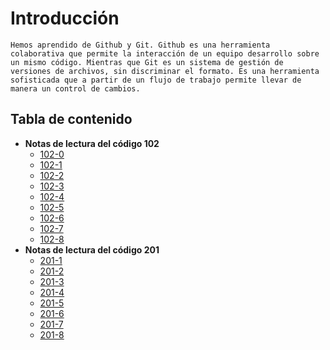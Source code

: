 
# Introducción
```
Hemos aprendido de Github y Git. Github es una herramienta colaborativa que permite la interacción de un equipo desarrollo sobre un mismo código. Mientras que Git es un sistema de gestión de versiones de archivos, sin discriminar el formato. Es una herramienta sofisticada que a partir de un flujo de trabajo permite llevar de manera un control de cambios.
```
## Tabla de contenido
+ **Notas de lectura del código 102**
     - [102-0](https://www.linkedin.com/)  
     - [102-1](https://github.com/davidgarcia402/reading-notes/102/file1.md)  
     - [102-2](https://github.com/davidgarcia402/reading-notes/102/file2.md)  
     - [102-3](https://github.com/davidgarcia402/reading-notes/102/file3.md)  
     - [102-4](https://github.com/davidgarcia402/reading-notes/102/file4.md)  
     - [102-5](https://github.com/davidgarcia402/reading-notes/102/file5.md)  
     - [102-6](https://github.com/davidgarcia402/reading-notes/102/file6.md)  
     - [102-7](https://github.com/davidgarcia402/reading-notes/102/file7.md)  
     - [102-8](https://github.com/davidgarcia402/reading-notes/102/read-8-expresiones-operadores.md)  
+ **Notas de lectura del código 201** 
     - [201-1](https://github.com/davidgarcia402/reading-notes/102/file01.md)  
     - [201-2](https://github.com/davidgarcia402/reading-notes/102/file02.md)  
     - [201-3](https://github.com/davidgarcia402/reading-notes/102/file03.md)  
     - [201-4](https://github.com/davidgarcia402/reading-notes/102/file04.md)  
     - [201-5](https://github.com/davidgarcia402/reading-notes/102/file05.md)  
     - [201-6](https://github.com/davidgarcia402/reading-notes/102/file06.md)  
     - [201-7](https://github.com/davidgarcia402/reading-notes/102/file07.md)  
     - [201-8](https://github.com/davidgarcia402/reading-notes/102/file08.md)